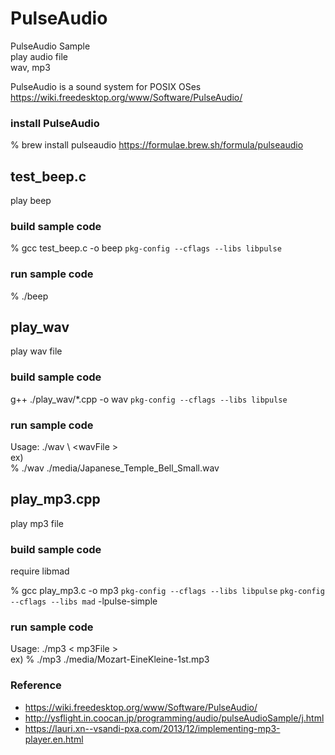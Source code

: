 PulseAudio
===============

PulseAudio Sample <br/>
play audio file <br/>
wav, mp3 <br/>

PulseAudio is a sound system for POSIX OSes <br/>
https://wiki.freedesktop.org/www/Software/PulseAudio/ <br/>

### install PulseAudio
% brew install pulseaudio
https://formulae.brew.sh/formula/pulseaudio

## test_beep.c <br/>
play beep <br/>

### build sample code 
% gcc test_beep.c -o beep `pkg-config --cflags --libs libpulse` <br/>

### run sample code 
% ./beep  <br/>

## play_wav <br/>
play wav file <br/>

### build sample code 
 g++ ./play_wav/*.cpp -o wav `pkg-config --cflags --libs libpulse`

### run sample code 
Usage: ./wav \ <wavFile \> <br/> 
ex) <br/>
% ./wav ./media/Japanese_Temple_Bell_Small.wav <br/>

## play_mp3.cpp <br/>
play mp3 file <br/>

### build sample code 
require libmad <br/>

% gcc play_mp3.c -o mp3 `pkg-config --cflags --libs libpulse` `pkg-config --cflags --libs mad` -lpulse-simple  <br/>

### run sample code 
Usage: ./mp3 \< mp3File \> <br/>
ex)
% ./mp3 ./media/Mozart-EineKleine-1st.mp3 <br/>

### Reference <br/>
- https://wiki.freedesktop.org/www/Software/PulseAudio/
- http://ysflight.in.coocan.jp/programming/audio/pulseAudioSample/j.html
- https://lauri.xn--vsandi-pxa.com/2013/12/implementing-mp3-player.en.html



